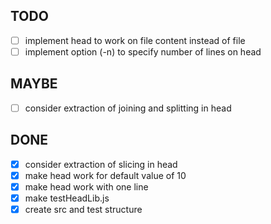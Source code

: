 ## TODO

- [ ] implement head to work on file content instead of file
- [ ] implement option (-n) to specify number of lines on head

## MAYBE

- [ ] consider extraction of joining and splitting in head

## DONE

- [x] consider extraction of slicing in head
- [x] make head work for default value of 10
- [x] make head work with one line
- [x] make testHeadLib.js
- [x] create src and test structure
